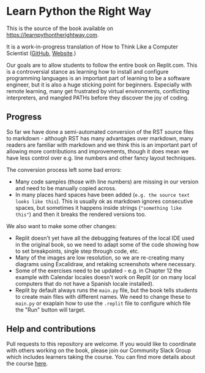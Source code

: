 # Learn Python the Right Way

This is the source of the book available on https://learnpythontherightway.com.

It is a work-in-progress translation of How to Think Like a Computer Scientist ([GitHub](https://github.com/csev/py4e), [Website](https://openbookproject.net/thinkcs/python/english3e/index.html).)

Our goals are to allow students to follow the entire book on Replit.com. This is a controversial stance as learning how to install and configure programming languages is an important part of learning to be a software engineer, but it is also a huge sticking point for beginners. Especially with remote learning, many get frustrated by virtual environments, conflicting interpreters, and mangled PATHs before they discover the joy of coding.

## Progress 

So far we have done a semi-automated conversion of the RST source files to markdown - although RST has many advantages over markdown, many readers are familiar with markdown and we think this is an important part of allowing more contributions and improvements, though it does mean we have less control over e.g. line numbers and other fancy layout techniques.

The conversion process left some bad errors:

* Many code samples (those with line numbers) are missing in our version and need to be manually copied across.
* In many places hard spaces have been added (`e.g. the source text           looks like this`). This is usually ok as markdown ignores consecutive spaces, but sometimes it happens inside strings (`"something like      this"`) and then it breaks the rendered versions too.

We also want to make some other changes:

* Replit doesn't yet have all the debugging features of the local IDE used in the original book, so we need to adapt some of the code showing how to set breakpoints, single step through code, etc.
* Many of the images are low resolution, so we are re-creating many diagrams using Excalidraw, and retaking screenshots where necessary.
* Some of the exercises need to be updated - e.g. in Chapter 12 the example with Calendar locales doesn't work on Replit (or on many local computers that do not have a Spanish locale installed).
* Replit by default always runs the `main.py` file, but the book tells students to create main files with different names. We need to change these to `main.py` or exaplain how to use the `.replit` file to configure which file the "Run" button will target.

## Help and contributions

Pull requests to this repository are welcome. If you would like to coordinate with others working on the book, please join our Community Slack Group which includes learners taking the course. You can find more details about the course [here](https://ritza.co/writing-for-coders-coding-for-writers-course.html).
